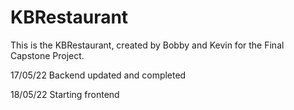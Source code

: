 # KBRestaurant
This is the KBRestaurant, created by Bobby and Kevin for the Final Capstone Project.

17/05/22
Backend updated and completed

18/05/22
Starting frontend

